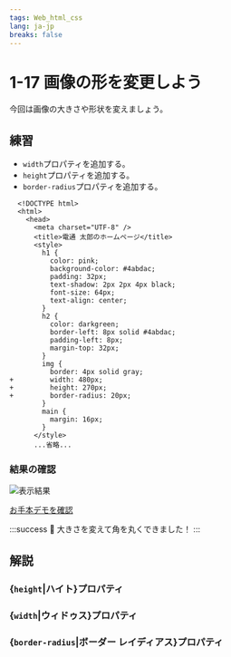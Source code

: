 ```yaml
---
tags: Web_html_css
lang: ja-jp
breaks: false
---
```


# 1-17 画像の形を変更しよう

<!-- 目標 -->
今回は画像の大きさや形状を変えましょう。

## 練習

<!-- 指示 -->
 - `width`プロパティを追加する。
 - `height`プロパティを追加する。
 - `border-radius`プロパティを追加する。

```diff=1
  <!DOCTYPE html>
  <html>
    <head>
      <meta charset="UTF-8" />
      <title>電通 太郎のホームページ</title>
      <style>
        h1 {
          color: pink;
          background-color: #4abdac;
          padding: 32px;
          text-shadow: 2px 2px 4px black;
          font-size: 64px;
          text-align: center;
        }
        h2 {
          color: darkgreen;
          border-left: 8px solid #4abdac;
          padding-left: 8px;
          margin-top: 32px;
        }
        img {
          border: 4px solid gray;
+         width: 480px;
+         height: 270px;
+         border-radius: 20px;
        }
        main {
          margin: 16px;
        }
      </style>
      ...省略...
```

### 結果の確認

<!-- 結果画像 -->
![表示結果](https://uec-programming.github.io/basic_training/web-sample/img/demo1-17.png)
<!-- お手本リンク -->
[お手本デモを確認](https://uec-programming.github.io/basic_training/web-sample/demo1-17.html "デモ")

<!-- お祝い -->
:::success
:tada: 大きさを変えて角を丸くできました！
:::


## 解説

### {`height`|ハイト}プロパティ

<!--
参考: https://developer.mozilla.org/ja/docs/Web/CSS/height
-->

### {`width`|ウィドゥス}プロパティ

<!-- 
参考: https://developer.mozilla.org/ja/docs/Web/CSS/width
-->
### {`border-radius`|ボーダー レイディアス}プロパティ

<!-- 
参考: https://developer.mozilla.org/ja/docs/Web/CSS/border-radius
-->